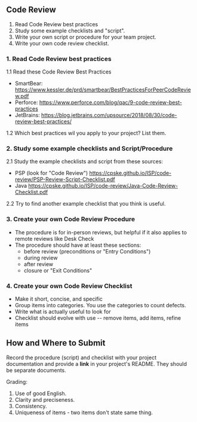 ## Code Review

1. Read Code Review best practices 
2. Study some example checklists and "script".
2. Write your own script or procedure for your team project.
3. Write your own code review checklist.


### 1. Read Code Review best practices

1.1 Read these Code Review Best Practices

* SmartBear: https://www.kessler.de/prd/smartbear/BestPracticesForPeerCodeReview.pdf
* Perforce: https://www.perforce.com/blog/qac/9-code-review-best-practices
* JetBrains: https://blog.jetbrains.com/upsource/2018/08/30/code-review-best-practices/

1.2 Which best practices wil you apply to your project? List them.

### 2. Study some example checklists and Script/Procedure

2.1 Study the example checklists and script from these sources:

* PSP (look for "Code Review") https://cpske.github.io/ISP/code-review/PSP-Review-Script-Checklist.pdf
* Java https://cpske.github.io/ISP/code-review/Java-Code-Review-Checklist.pdf

2.2 Try to find another example checklist that you think is useful.

### 3. Create your own Code Review Procedure

* The procedure is for in-person reviews, but helpful if it also applies to remote reviews like Desk Check
* The procedure should have at least these sections:
   - before review (preconditions or "Entry Conditions")
   - during review
   - after review
   - closure or "Exit Conditions"

### 4. Create your own Code Review Checklist

* Make it short, concise, and specific
* Group items into categories. You use the categories to count defects.
* Write what is actually useful to look for
* Checklist should evolve with use -- remove items, add items, refine items

## How and Where to Submit

Record the procedure (script) and checklist with your project documentation and provide a **link** in your project's README.  They should be separate documents.

Grading:

1. Use of good English.
2. Clarity and preciseness.
3. Consistency.
4. Uniqueness of items - two items don't state same thing.